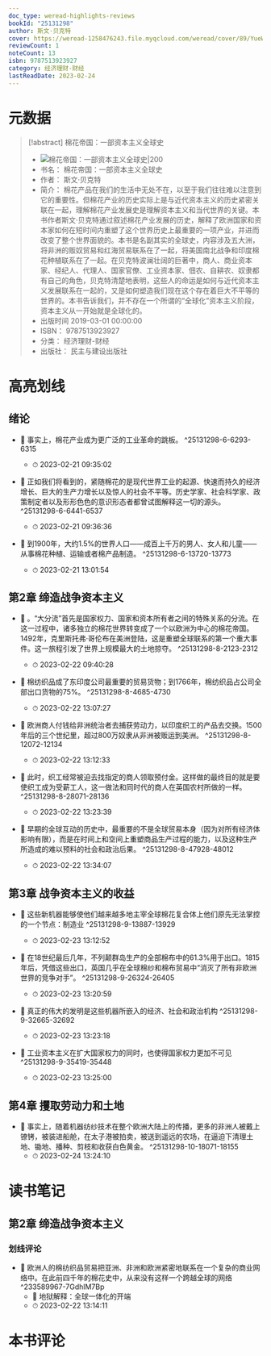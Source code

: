```yaml
---
doc_type: weread-highlights-reviews
bookId: "25131298"
author: 斯文·贝克特
cover: https://weread-1258476243.file.myqcloud.com/weread/cover/89/YueWen_25131298/t7_YueWen_25131298.jpg
reviewCount: 1
noteCount: 13
isbn: 9787513923927
category: 经济理财-财经
lastReadDate: 2023-02-24
---
```

# 元数据
> [!abstract] 棉花帝国：一部资本主义全球史
> - ![ 棉花帝国：一部资本主义全球史|200](https://weread-1258476243.file.myqcloud.com/weread/cover/89/YueWen_25131298/t7_YueWen_25131298.jpg)
> - 书名： 棉花帝国：一部资本主义全球史
> - 作者： 斯文·贝克特
> - 简介： 棉花产品在我们的生活中无处不在，以至于我们往往难以注意到它的重要性。但棉花产业的历史实际上是与近代资本主义的历史紧密关联在一起，理解棉花产业发展史是理解资本主义和当代世界的关键。本书作者斯文·贝克特通过叙述棉花产业发展的历史，解释了欧洲国家和资本家如何在短时间内重塑了这个世界历史上最重要的一项产业，并进而改变了整个世界面貌的。本书是名副其实的全球史，内容涉及五大洲，将非洲的贩奴贸易和红海贸易联系在了一起，将美国南北战争和印度棉花种植联系在了一起。在贝克特波澜壮阔的巨著中，商人、商业资本家、经纪人、代理人、国家官僚、工业资本家、佃农、自耕农、奴隶都有自己的角色，贝克特清楚地表明，这些人的命运是如何与近代资本主义发展联系在一起的，又是如何塑造我们现在这个存在着巨大不平等的世界的。本书告诉我们，并不存在一个所谓的“全球化”资本主义阶段，资本主义从一开始就是全球化的。
> - 出版时间 2019-03-01 00:00:00
> - ISBN： 9787513923927
> - 分类： 经济理财-财经
> - 出版社： 民主与建设出版社

# 高亮划线

## 绪论


- 📌 事实上，棉花产业成为更广泛的工业革命的跳板。 ^25131298-6-6293-6315
    - ⏱ 2023-02-21 09:35:02 

- 📌 正如我们将看到的，紧随棉花的是现代世界工业的起源、快速而持久的经济增长、巨大的生产力增长以及惊人的社会不平等。历史学家、社会科学家、政策制定者以及形形色色的意识形态者都曾试图解释这一切的源头。 ^25131298-6-6441-6537
    - ⏱ 2023-02-21 09:36:36 

- 📌 到1900年，大约1.5%的世界人口——成百上千万的男人、女人和儿童——从事棉花种植、运输或者棉产品制造。 ^25131298-6-13720-13773
    - ⏱ 2023-02-21 13:01:54 
## 第2章 缔造战争资本主义


- 📌 。“大分流”首先是国家权力、国家和资本所有者之间的特殊关系的分流。在这一过程中，诸多独立的棉花世界转变成了一个以欧洲为中心的棉花帝国。1492年，克里斯托弗·哥伦布在美洲登陆，这是重塑全球联系的第一个重大事件。这一旅程引发了世界上规模最大的土地掠夺。 ^25131298-8-2123-2312
    - ⏱ 2023-02-22 09:40:28 

- 📌 棉纺织品成了东印度公司最重要的贸易货物；到1766年，棉纺织品占公司全部出口货物的75%。 ^25131298-8-4685-4730
    - ⏱ 2023-02-22 13:07:27 

- 📌 欧洲商人付钱给非洲统治者去捕获劳动力，以印度织工的产品去交换。1500年后的三个世纪里，超过800万奴隶从非洲被贩运到美洲。 ^25131298-8-12072-12134
    - ⏱ 2023-02-22 13:12:33 

- 📌 此时，织工经常被迫去找指定的商人领取预付金。这样做的最终目的就是要使织工成为受薪工人，这一做法和同时代的商人在英国农村所做的一样。 ^25131298-8-28071-28136
    - ⏱ 2023-02-22 13:23:39 

- 📌 早期的全球互动的历史中，最重要的不是全球贸易本身（因为对所有经济体影响有限），而是在时间上和空间上重塑商品生产过程的能力，以及这种生产所造成的难以预料的社会和政治后果。 ^25131298-8-47928-48012
    - ⏱ 2023-02-22 13:34:07 
## 第3章 战争资本主义的收益


- 📌 这些新机器能够使他们越来越多地主宰全球棉花复合体上他们原先无法掌控的一个节点：制造业 ^25131298-9-13887-13929
    - ⏱ 2023-02-23 13:12:52 

- 📌 在18世纪最后几年，不列颠群岛生产的全部棉布中的61.3%用于出口。1815年后，凭借这些出口，英国几乎在全球棉纱和棉布贸易中“消灭了所有非欧洲世界的竞争对手”。 ^25131298-9-26324-26405
    - ⏱ 2023-02-23 13:20:59 

- 📌 真正的伟大的发明是这些机器所嵌入的经济、社会和政治机构 ^25131298-9-32665-32692
    - ⏱ 2023-02-23 13:23:18 

- 📌 工业资本主义在扩大国家权力的同时，也使得国家权力更加不可见 ^25131298-9-35419-35448
    - ⏱ 2023-02-23 13:25:00 
## 第4章 攫取劳动力和土地


- 📌 事实上，随着机器纺纱技术在整个欧洲大陆上的传播，更多的非洲人被戴上镣铐，被装进船舱，在太子港被拍卖，被送到遥远的农场，在逼迫下清理土地、锄地、播种、剪枝和收获白色黄金。 ^25131298-10-18071-18155
    - ⏱ 2023-02-24 13:24:10 
# 读书笔记

## 第2章 缔造战争资本主义

### 划线评论
- 📌 欧洲人的棉纺织品贸易把亚洲、非洲和欧洲紧密地联系在一个复杂的商业网络中。在此前四千年的棉花史中，从来没有这样一个跨越全球的网络  ^233589967-7GdhlM7Bp
    - 💭 地狱解释：全球一体化的开端
    - ⏱ 2023-02-22 13:14:11
   
# 本书评论
